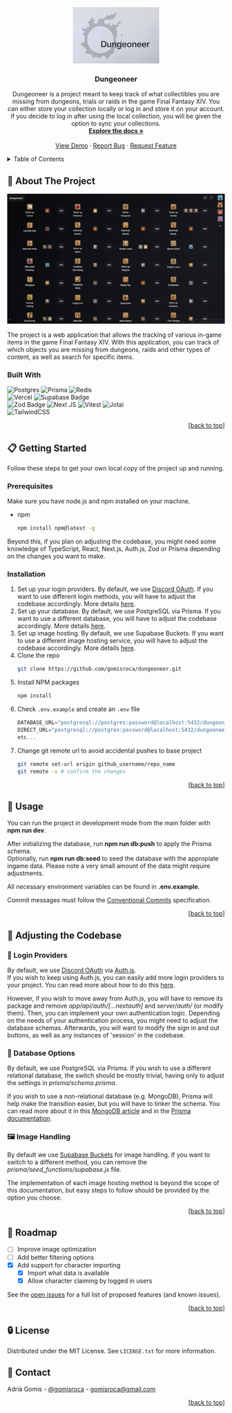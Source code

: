 <div align="center" id="readme-top">
  <a href="https://github.com/gomisroca/dungeoneer">
    <img src="banner.webp" alt="Logo" width="200" height="130">
  </a>

<h3 align="center">Dungeoneer</h3>

  <p align="center">
  Dungeoneer is a project meant to keep track of what collectibles you are missing from dungeons, trials or raids in the game Final Fantasy XIV. You can either store your collection locally or log in and store it on your account. If you decide to log in after using the local collection, you will be given the option to sync your collections.
    <br />
    <a href="https://github.com/gomisroca/dungeoneer"><strong>Explore the docs »</strong></a>
    <br />
    <br />
    <a href="https://xiv-dungeoneer.vercel.app/">View Demo</a>
    ·
    <a href="https://github.com/gomisroca/dungeoneer/issues/new?labels=bug&template=bug-report---.md">Report Bug</a>
    ·
    <a href="https://github.com/gomisroca/dungeoneer/issues/new?labels=enhancement&template=feature-request---.md">Request Feature</a>
  </p>
</div>



<!-- TABLE OF CONTENTS -->
<details>
  <summary>Table of Contents</summary>
  <ol>
    <li>
      <a href="#about-the-project">About The Project</a>
      <ul>
        <li><a href="#built-with">Built With</a></li>
      </ul>
    </li>
    <li>
      <a href="#getting-started">Getting Started</a>
      <ul>
        <li><a href="#prerequisites">Prerequisites</a></li>
        <li><a href="#installation">Installation</a></li>
      </ul>
    </li>
    <li><a href="#usage">Usage</a></li>
    <li>
      <a href="#adjustments">Adjusting the Codebase</a>
      <ul>
        <li><a href="#login-providers">Login Providers</a></li>
        <li><a href="#database-options">Database Options</a></li>
        <li><a href="#image-handling">Image Handling</a></li>
      </ul>
    </li>
    <li><a href="#roadmap">Roadmap</a></li>
    <li><a href="#license">License</a></li>
    <li><a href="#contact">Contact</a></li>
  </ol>
</details>



<!-- ABOUT THE PROJECT -->
<h2 id="about-the-project">📡 About The Project</h2>

![Dungeoneer Screen Shot](public/screenshot.png)

The project is a web application that allows the tracking of various in-game items in the game Final Fantasy XIV. With this application, you can track of which objects you are missing from dungeons, raids and other types of content, as well as search for specific items.


### Built With
![Postgres](https://img.shields.io/badge/postgres-%23316192.svg?style=for-the-badge&logo=postgresql&logoColor=white)
![Prisma](https://img.shields.io/badge/Prisma-3982CE?style=for-the-badge&logo=Prisma&logoColor=white)
![Redis](https://img.shields.io/badge/redis-%23DD0031.svg?style=for-the-badge&logo=redis&logoColor=white)  
![Vercel](https://img.shields.io/badge/vercel-%23000000.svg?style=for-the-badge&logo=vercel&logoColor=white)
![Supabase Badge](https://img.shields.io/badge/Supabase-3FCF8E?logo=supabase&logoColor=fff&style=for-the-badge)  
![Zod Badge](https://img.shields.io/badge/Zod-3E67B1?logo=zod&logoColor=fff&style=for-the-badge)
![Next JS](https://img.shields.io/badge/Next-black?style=for-the-badge&logo=next.js&logoColor=white)
![Vitest](https://img.shields.io/badge/-Vitest-252529?style=for-the-badge&logo=vitest&logoColor=FCC72B)
![Jotai](https://img.shields.io/badge/Jotai-1A202C?style=for-the-badge&logo=jotai&logoColor=white)  
![TailwindCSS](https://img.shields.io/badge/tailwindcss-%2338B2AC.svg?style=for-the-badge&logo=tailwind-css&logoColor=white)  

<p align="right">[<a href="#readme-top">back to top</a>]</p>



<!-- GETTING STARTED -->
<h2 id="getting-started">📋 Getting Started</h2>

Follow these steps to get your own local copy of the project up and running.

<h3 id="prerequisites">Prerequisites</h3>

Make sure you have node.js and npm installed on your machine.
* npm
  ```sh
  npm install npm@latest -g
  ```
Beyond this, if you plan on adjusting the codebase, you might need some knowledge of TypeScript, React, Next.js, Auth.js, Zod or Prisma depending on the changes you want to make.

<h3 id="installation">Installation</h3>

1. Set up your login providers. By default, we use [Discord OAuth](https://discord.com/developers/docs/topics/oauth2). If you want to use different login methods, you will have to adjust the codebase accordingly. More details [here](#login-providers).
2. Set up your database. By default, we use PostgreSQL via Prisma. If you want to use a different database, you will have to adjust the codebase accordingly. More details [here](#database-options).
3. Set up image hosting. By default, we use Supabase Buckets. If you want to use a different image hosting service, you will have to adjust the codebase accordingly. More details [here](#image-hosting).
4. Clone the repo
   ```sh
   git clone https://github.com/gomisroca/dungeoneer.git
   ```
5. Install NPM packages
   ```sh
   npm install
   ```
6. Check `.env.example` and create an `.env` file
   ```js
   DATABASE_URL="postgresql://postgres:password@localhost:5432/dungeoneer"
   DIRECT_URL="postgresql://postgres:password@localhost:5432/dungeoneer"
   etc...
   ```
7. Change git remote url to avoid accidental pushes to base project
   ```sh
   git remote set-url origin github_username/repo_name
   git remote -v # confirm the changes
   ```

<p align="right">[<a href="#readme-top">back to top</a>]</p>



<!-- USAGE EXAMPLES -->
<h2 id="usage">💠 Usage</h2>

You can run the project in development mode from the main folder with **npm run dev**.  

After initializing the database, run **npm run db:push** to apply the Prisma schema.  
Optionally, run **npm run db:seed** to seed the database with the appropiate ingame data. Please note a very small amount of the data might require adjustments.  

All necessary environment variables can be found in **.env.example**.

Commit messages must follow the [Conventional Commits](https://www.conventionalcommits.org/en/v1.0.0/) specification.


<p align="right">[<a href="#readme-top">back to top</a>]</p>


<!-- ADJUSTMENTS -->
<h2 id="adjustments">🔨 Adjusting the Codebase</h2>

  <h3 id="login-providers">🔑 Login Providers</h3>

  By default, we use [Discord OAuth](https://discord.com/developers/docs/topics/oauth2) via [Auth.js](https://authjs.dev).  
  If you wish to keep using Auth.js, you can easily add more login providers to your project. You can read more about how to do this [here](https://authjs.dev/getting-started/installation#configure).  

  However, if you wish to move away from Auth.js, you will have to remove its package and remove *app/api/auth/[...nextauth]* and *server/auth/* (or modify them).
  Then, you can implement your own authentication logic. Depending on the needs of your authentication process, you might need to adjust the database schemas.
  Afterwards, you will want to modify the sign in and out buttons, as well as any instances of 'session' in the codebase.
  
  <h3 id="database-options">💾 Database Options</h3>

  By default, we use PostgreSQL via Prisma. If you wish to use a different relational database, the switch should be mostly trivial, having only to adjust the settings in *prisma/schema.prisma*.

  If you wish to use a non-relational database (e.g. MongoDB), Prisma will help make the transition easier, but you will have to tinker the schema. You can read more about it in this [MongoDB article](https://www.mongodb.com/resources/compare/mongodb-postgresql/dsl-migrating-postgres-to-mongodb) and in the [Prisma documentation](https://www.prisma.io/docs/getting-started/setup-prisma/add-to-existing-project/mongodb-typescript-mongodb).
  <h3 id="image-handling">🖼️ Image Handling</h3>

  By default we use [Supabase Buckets](https://supabase.com/docs/guides/storage) for image handling. If you want to switch to a different method, you can remove the *prisma/seed_functions/supabase.js* file.

  The implementation of each image hosting method is beyond the scope of this documentation, but easy steps to follow should be provided by the option you choose.

<p align="right">[<a href="#readme-top">back to top</a>]</p>



<!-- ROADMAP -->
<h2 id="roadmap">📍 Roadmap</h2>

- [ ] Improve image optimization
- [ ] Add better filtering options
- [x] Add support for character importing
  - [x] Import what data is available
  - [x] Allow character claiming by logged in users

See the [open issues](https://github.com/gomisroca/dungeoneer/issues) for a full list of proposed features (and known issues).

<p align="right">[<a href="#readme-top">back to top</a>]</p>


<!-- LICENSE -->
<h2 id="license">🔒 License</h2>

Distributed under the MIT License. See `LICENSE.txt` for more information.


<!-- CONTACT -->
<h2 id="contact">📧 Contact</h2>

Adrià Gomis - [@gomisroca](https://github.com/gomisroca) - [gomisroca@gmail.com](mailto:gomisroca@gmail.com)


<p align="right">[<a href="#readme-top">back to top</a>]</p>